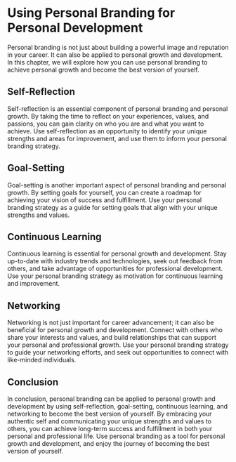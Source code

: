 Using Personal Branding for Personal Development
==========================================================================================================

Personal branding is not just about building a powerful image and reputation in your career. It can also be applied to personal growth and development. In this chapter, we will explore how you can use personal branding to achieve personal growth and become the best version of yourself.

Self-Reflection
---------------

Self-reflection is an essential component of personal branding and personal growth. By taking the time to reflect on your experiences, values, and passions, you can gain clarity on who you are and what you want to achieve. Use self-reflection as an opportunity to identify your unique strengths and areas for improvement, and use them to inform your personal branding strategy.

Goal-Setting
------------

Goal-setting is another important aspect of personal branding and personal growth. By setting goals for yourself, you can create a roadmap for achieving your vision of success and fulfillment. Use your personal branding strategy as a guide for setting goals that align with your unique strengths and values.

Continuous Learning
-------------------

Continuous learning is essential for personal growth and development. Stay up-to-date with industry trends and technologies, seek out feedback from others, and take advantage of opportunities for professional development. Use your personal branding strategy as motivation for continuous learning and improvement.

Networking
----------

Networking is not just important for career advancement; it can also be beneficial for personal growth and development. Connect with others who share your interests and values, and build relationships that can support your personal and professional growth. Use your personal branding strategy to guide your networking efforts, and seek out opportunities to connect with like-minded individuals.

Conclusion
----------

In conclusion, personal branding can be applied to personal growth and development by using self-reflection, goal-setting, continuous learning, and networking to become the best version of yourself. By embracing your authentic self and communicating your unique strengths and values to others, you can achieve long-term success and fulfillment in both your personal and professional life. Use personal branding as a tool for personal growth and development, and enjoy the journey of becoming the best version of yourself.
